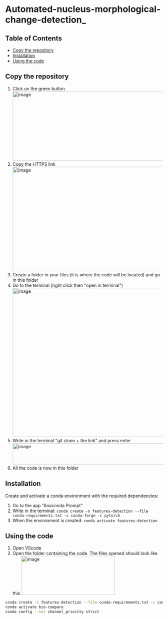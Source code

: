 # Automated-nucleus-morphological-change-detection_

## Table of Contents

- [Copy the repository](#copy-the-repository)
- [Installation](#installation)
- [Using the code](#using-the-code)


## Copy the repository
1) Click on the green button <img width="947" height="222" alt="image" src="https://github.com/user-attachments/assets/670bc17e-1c0e-402a-8f85-c51a227e6fb8" />
2) Copy the HTTPS link <img width="530" height="334" alt="image" src="https://github.com/user-attachments/assets/0f8d92ea-e38b-4eb0-a6bc-951ef7779062" />
3) Create a folder in your files (it is where the code will be located) and go in this folder
4) Go to the terminal (right click then "open in terminal") <img width="743" height="477" alt="image" src="https://github.com/user-attachments/assets/482dbf62-50d8-4da5-b2ff-2e9129bd266a" />
5) Write in the terminal "git clone + the link" and press enter <img width="1093" height="68" alt="image" src="https://github.com/user-attachments/assets/a675447a-9b2b-4398-a3fc-2fd7fd981fe1" />
6) All the code is now in this folder
   

## Installation

Create and activate a conda environment with the required dependencies:

1) Go to the app "Anaconda Prompt"
2) Write in the terminal: ``` conda create -n features-detection --file conda-requirements.txt -c conda-forge -c pytorch ```
3) When the environment is created: ``` conda activate features-detection ```

## Using the code 
1) Open VScode
2) Open the folder containing the code. The files opened should look like this <img width="299" height="125" alt="image" src="https://github.com/user-attachments/assets/0a966ce6-b9c0-496b-ab86-8fcb8f89be1e" />










```bash
conda create -n features-detection --file conda-requirements.txt -c conda-forge -c pytorch
conda activate bio-compare
conda config --set channel_priority strict
```
